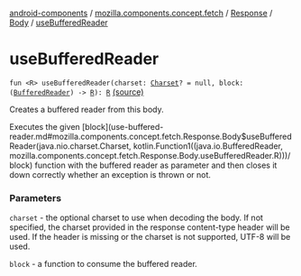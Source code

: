 [android-components](../../../index.md) / [mozilla.components.concept.fetch](../../index.md) / [Response](../index.md) / [Body](index.md) / [useBufferedReader](./use-buffered-reader.md)

# useBufferedReader

`fun <R> useBufferedReader(charset: `[`Charset`](https://developer.android.com/reference/java/nio/charset/Charset.html)`? = null, block: (`[`BufferedReader`](https://developer.android.com/reference/java/io/BufferedReader.html)`) -> `[`R`](use-buffered-reader.md#R)`): `[`R`](use-buffered-reader.md#R) [(source)](https://github.com/mozilla-mobile/android-components/blob/master/components/concept/fetch/src/main/java/mozilla/components/concept/fetch/Response.kt#L94)

Creates a buffered reader from this body.

Executes the given [block](use-buffered-reader.md#mozilla.components.concept.fetch.Response.Body$useBufferedReader(java.nio.charset.Charset, kotlin.Function1((java.io.BufferedReader, mozilla.components.concept.fetch.Response.Body.useBufferedReader.R)))/block) function with the buffered reader as parameter and then closes it down correctly
whether an exception is thrown or not.

### Parameters

`charset` - the optional charset to use when decoding the body. If not specified,
the charset provided in the response content-type header will be used. If the header
is missing or the charset is not supported, UTF-8 will be used.

`block` - a function to consume the buffered reader.